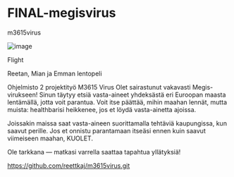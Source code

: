 # FINAL-megisvirus
m3615virus

![image](https://github.com/user-attachments/assets/576d79da-c11f-4e35-b782-c5d6dc160135)

Flight

Reetan, Mian ja Emman lentopeli

Ohjelmisto 2 projektityö
M3615 Virus
Olet sairastunut vakavasti Megis-virukseen! Sinun täytyy etsiä vasta-aineet yhdeksästä eri Euroopan maasta lentämällä, jotta voit parantua. Voit itse päättää, mihin maahan lennät, mutta muista: healthbarisi heikkenee, jos et löydä vasta-ainetta ajoissa.

Joissakin maissa saat vasta-aineen suorittamalla tehtäviä kaupungissa, kun saavut perille. Jos et onnistu parantamaan itseäsi ennen kuin saavut viimeiseen maahan, KUOLET.

Ole tarkkana — matkasi varrella saattaa tapahtua yllätyksiä!


https://github.com/reettkaj/m3615virus.git

